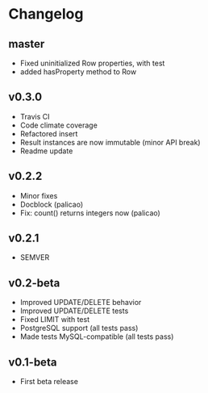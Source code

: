 # Changelog

## master

- Fixed uninitialized Row properties, with test
- added hasProperty method to Row

## v0.3.0

- Travis CI
- Code climate coverage
- Refactored insert
- Result instances are now immutable (minor API break)
- Readme update

## v0.2.2

- Minor fixes
- Docblock (palicao)
- Fix: count() returns integers now (palicao)

## v0.2.1

- SEMVER

## v0.2-beta

- Improved UPDATE/DELETE behavior
- Improved UPDATE/DELETE tests
- Fixed LIMIT with test
- PostgreSQL support (all tests pass)
- Made tests MySQL-compatible (all tests pass)

## v0.1-beta

- First beta release
